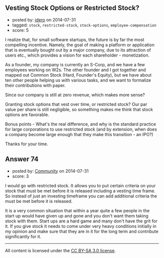 ## Vesting Stock Options or Restricted Stock?

- posted by: [jdero](https://stackexchange.com/users/1972448/jdero) on 2014-07-31
- tagged: `stock`, `restricted-stock`, `stock-options`, `employee-compensation`
- score: 5

<p>I realize that, for small software startups, the future is by far the most compelling incentive. Namely, the goal of making a platform or application that is eventually bought out by a major company, due to its attraction of users etc., which provides a vision for each shareholder - monetization.</p>

<p>As a founder, my company is currently an S-Corp, and we have a few employees working on W2s. The other founder and I got together and mapped out Common Stock (Hard, Founder's Equity), but we have about ten other people helping us with various tasks, and we want to formalize their contributions with paper.</p>

<p>Since our company is still at zero revenue, which makes more sense?</p>

<p>Granting stock options that vest over time, or restricted stock? Our par value per share is still negligible,  so something makes me think that stock options are favorable.</p>

<p>Bonus points - What's the real difference, and why is the standard practice for large corporations to use restricted stock (and by extension, when does a company become large enough that they make this transition - an IPO?)</p>

<p>Thanks for your time.</p>



## Answer 74

- posted by: [Community](https://stackexchange.com/users/-1/community) on 2014-07-31
- score: 3

<p>I would go with restricted stock. It allows you to put certain criteria on your stock that must be met before it is released including a vesting time frame. So instead of just an investing timeframe you can add additional criteria the must be met before it is released.</p>

<p>It is a very common situation that within a year quite a few people in the start up would have given up and gone and you don't want them taking stock with them. Start ups are a hard game and many don't have the grit for it. If you give stock it needs to come under very heavy conditions initially in my opinion and make sure that they are in it for the long term and contribute significantly for it.</p>




---

All content is licensed under the [CC BY-SA 3.0 license](https://creativecommons.org/licenses/by-sa/3.0/).

